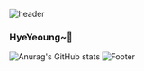 ![header](https://capsule-render.vercel.app/api?type=wave&color=auto&height=300&section=header&text=capsule%20render&fontSize=90)
### HyeYeoung~🍓



![Anurag's GitHub stats](https://github-readme-stats.vercel.app/api?username=hyeyeoung&show_icons=true&theme=radical)
![Footer](https://capsule-render.vercel.app/api?type=waving&color=auto&height=200&section=footer)
